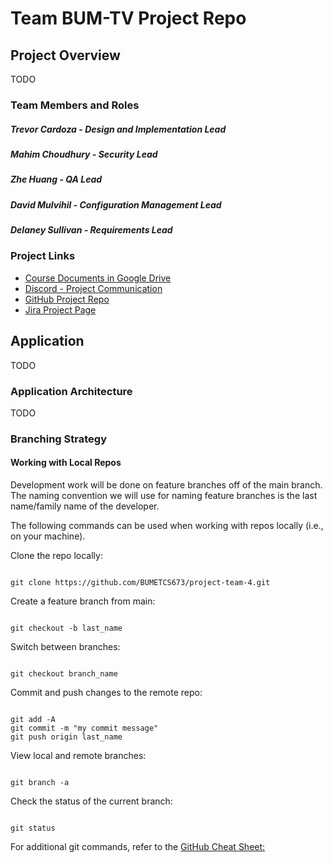 # Team BUM-TV Project Repo 

## Project Overview

TODO

### Team Members and Roles

##### Trevor Cardoza - Design and Implementation Lead

##### Mahim Choudhury - Security Lead

##### Zhe Huang - QA Lead

##### David Mulvihil - Configuration Management Lead

##### Delaney Sullivan - Requirements Lead 

### Project Links

- [Course Documents in Google Drive](https://drive.google.com/drive/folders/1df-PBjA5d_AezHmlEHzxpJfrwGgHFctO?usp=drive_link)
- [Discord - Project Communication](https://discord.com/channels/1147168936400535602/1149353750239125516)
- [GitHub Project Repo](https://github.com/BUMETCS673/project-team-4)
- [Jira Project Page](https://cs673.atlassian.net/jira/software/projects/CF1/boards/1)

## Application

TODO

### Application Architecture

TODO

### Branching Strategy

#### Working with Local Repos

Development work will be done on feature branches off of the main branch. The naming convention we will use for naming feature branches is the last name/family name of the developer.

The following commands can be used when working with repos locally (i.e., on your machine).

Clone the repo locally:

```console

git clone https://github.com/BUMETCS673/project-team-4.git

``````

Create a feature branch from main:

```console

git checkout -b last_name

```

Switch between branches:

```console

git checkout branch_name

```

Commit and push changes to the remote repo:

```console

git add -A
git commit -m "my commit message"
git push origin last_name

```

View local and remote branches:

```console

git branch -a

```

Check the status of the current branch:

```console

git status

```

For additional git commands, refer to the [GitHub Cheat Sheet:](https://education.github.com/git-cheat-sheet-education.pdf)